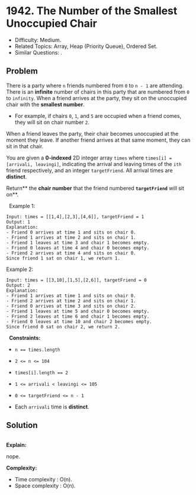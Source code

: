 # 1942. The Number of the Smallest Unoccupied Chair

- Difficulty: Medium.
- Related Topics: Array, Heap (Priority Queue), Ordered Set.
- Similar Questions: .

## Problem

There is a party where `n` friends numbered from `0` to `n - 1` are attending. There is an **infinite** number of chairs in this party that are numbered from `0` to `infinity`. When a friend arrives at the party, they sit on the unoccupied chair with the **smallest number**.


	
- For example, if chairs `0`, `1`, and `5` are occupied when a friend comes, they will sit on chair number `2`.


When a friend leaves the party, their chair becomes unoccupied at the moment they leave. If another friend arrives at that same moment, they can sit in that chair.

You are given a **0-indexed** 2D integer array `times` where `times[i] = [arrivali, leavingi]`, indicating the arrival and leaving times of the `ith` friend respectively, and an integer `targetFriend`. All arrival times are **distinct**.

Return** the **chair number** that the friend numbered **`targetFriend`** will sit on**.

 
Example 1:

```
Input: times = [[1,4],[2,3],[4,6]], targetFriend = 1
Output: 1
Explanation: 
- Friend 0 arrives at time 1 and sits on chair 0.
- Friend 1 arrives at time 2 and sits on chair 1.
- Friend 1 leaves at time 3 and chair 1 becomes empty.
- Friend 0 leaves at time 4 and chair 0 becomes empty.
- Friend 2 arrives at time 4 and sits on chair 0.
Since friend 1 sat on chair 1, we return 1.
```

Example 2:

```
Input: times = [[3,10],[1,5],[2,6]], targetFriend = 0
Output: 2
Explanation: 
- Friend 1 arrives at time 1 and sits on chair 0.
- Friend 2 arrives at time 2 and sits on chair 1.
- Friend 0 arrives at time 3 and sits on chair 2.
- Friend 1 leaves at time 5 and chair 0 becomes empty.
- Friend 2 leaves at time 6 and chair 1 becomes empty.
- Friend 0 leaves at time 10 and chair 2 becomes empty.
Since friend 0 sat on chair 2, we return 2.
```

 
**Constraints:**


	
- `n == times.length`
	
- `2 <= n <= 104`
	
- `times[i].length == 2`
	
- `1 <= arrivali < leavingi <= 105`
	
- `0 <= targetFriend <= n - 1`
	
- Each `arrivali` time is **distinct**.



## Solution

```javascript

```

**Explain:**

nope.

**Complexity:**

* Time complexity : O(n).
* Space complexity : O(n).
